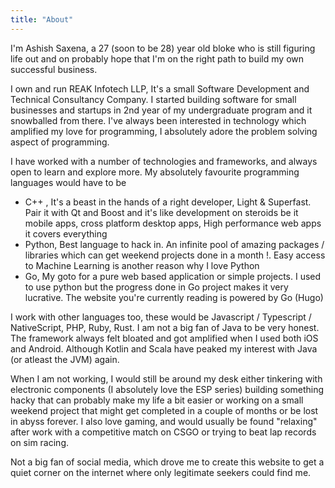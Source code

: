```yaml
---
title: "About"
---
```

I'm Ashish Saxena, a 27 (soon to be 28) year old bloke who is still figuring life out and on probably hope that I'm on the right path to build my own successful business.

I own and run REAK Infotech LLP, It's a small Software Development and Technical Consultancy Company. I started building software for small businesses and startups in 2nd year of my undergraduate program and it snowballed from there. I've always been interested in technology which amplified my love for programming, I absolutely adore the problem solving aspect of programming.

I have worked with a number of technologies and frameworks, and always open to learn and explore more.
My absolutely favourite programming languages would have to be
* C++ , It's a beast in the hands of a right developer, Light & Superfast. Pair it with Qt and Boost and it's like development on steroids be it mobile apps, cross platform desktop apps, High performance web apps it covers everything
* Python, Best language to hack in. An infinite pool of amazing packages / libraries which can get weekend projects done in a month !. Easy access to Machine Learning is another reason why I love Python
* Go, My goto for a pure web based application or simple projects. I used to use python but the progress done in Go project makes it very lucrative. The website you're currently reading is powered by Go (Hugo)

I work with other languages too, these would be Javascript / Typescript / NativeScript, PHP, Ruby, Rust. I am not a big fan of Java to be very honest. The framework always felt bloated and got amplified when I used both iOS and Android. Although Kotlin and Scala have peaked my interest with Java (or atleast the JVM) again.

When I am not working, I would still be around my desk either tinkering with electronic components (I absolutely love the ESP series) building something hacky that can probably make my life a bit easier or working on a small weekend project that might get completed in a couple of months or be lost in abyss forever.
I also love gaming, and would usually be found "relaxing" after work with a competitive match on CSGO or trying to beat lap records on sim racing. 

Not a big fan of social media, which drove me to create this website to get a quiet corner on the internet where only legitimate seekers could find me.